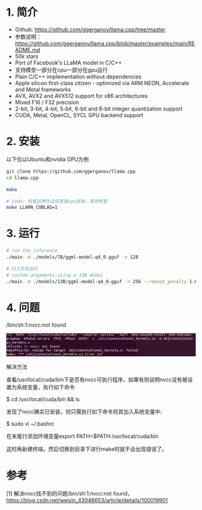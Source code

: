 # 1. 简介

- Github: https://github.com/ggerganov/llama.cpp/tree/master
- 参数说明：https://github.com/ggerganov/llama.cpp/blob/master/examples/main/README.md
- 50k stars
- Port of Facebook's LLaMA model in C/C++
- 支持模型一部分在cpu一部分在gpu运行
- Plain C/C++ implementation without dependencies
- Apple silicon first-class citizen - optimized via ARM NEON, Accelerate and Metal frameworks
- AVX, AVX2 and AVX512 support for x86 architectures
- Mixed F16 / F32 precision
- 2-bit, 3-bit, 4-bit, 5-bit, 6-bit and 8-bit integer quantization support
- CUDA, Metal, OpenCL, SYCL GPU backend support


# 2. 安装

以下仅以Ubuntu和nvidia GPU为例

```bash
git clone https://github.com/ggerganov/llama.cpp
cd llama.cpp
```

```bash
make
```

```bash
# todo: 检查这种方法仅安装cpu版本，有待检查
make LLAMA_CUBLAS=1
```

# 3. 运行

```bash
# run the inference
./main -m ./models/7B/ggml-model-q4_0.gguf -n 128
```

```bash
# CLI交互运行
# custom arguments using a 13B model
./main -m ./models/13B/ggml-model-q4_0.gguf -n 256 --repeat_penalty 1.0 --color -i -r "User:" -f prompts/chat-with-bob.txt --n_gpu_layers 20000 -ts 1
```

# 4. 问题

/bin/sh:1:nvcc:not found

![](.02_llama_cpp_images/nvcc找不到.png)

解决方法

查看/usr/local/cuda/bin下是否有nvcc可执行程序，如果有则说明nvcc没有被设置为系统变量，执行如下命令

$ cd /usr/local/cuda/bin && ls

发现了nvcc确实已安装，则只需执行如下命令将其加入系统变量中:

$ sudo vi ~/.bashrc

在末尾行添加环境变量export PATH=$PATH:/usr/local/cuda/bin

这时再新建终端，然后切换到目录下进行make时就不会出现错误了。

# 参考

[1] 解决nvcc找不到的问题/bin/sh:1:nvcc:not found，https://blog.csdn.net/weixin_43046653/article/details/100019901